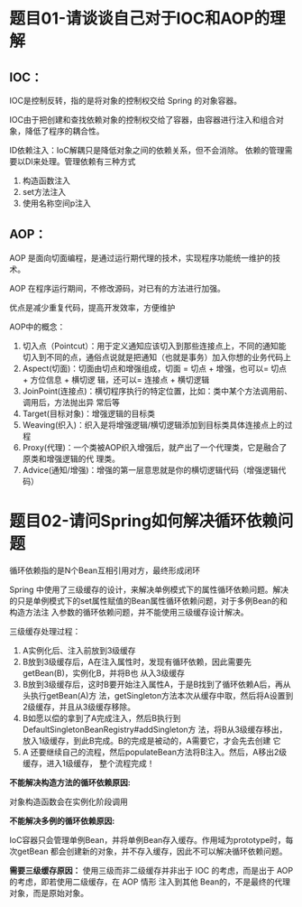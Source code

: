# 题目01-请谈谈自己对于IOC和AOP的理解

## IOC：
IOC是控制反转，指的是将对象的控制权交给 Spring 的对象容器。


IOC由于把创建和查找依赖对象的控制权交给了容器，由容器进行注入和组合对象，降低了程序的耦合性。

ID依赖注入：IoC解耦只是降低对象之间的依赖关系，但不会消除。 依赖的管理需要以DI来处理。管理依赖有三种方式

1. 构造函数注入
2. set方法注入
3. 使用名称空间p注入

## AOP：
AOP 是面向切面编程，是通过运行期代理的技术，实现程序功能统一维护的技术。

 AOP 在程序运行期间，不修改源码，对已有的方法进行加强。

优点是减少重复代码，提高开发效率，方便维护

AOP中的概念：

1. 切入点（Pointcut）：用于定义通知应该切入到那些连接点上，不同的通知能切入到不同的点，通俗点说就是把通知（也就是事务）加入你想的业务代码上
2. Aspect(切面)：切面由切点和增强组成，切面 = 切点 + 增强，也可以= 切点 + 方位信息 + 横切逻
   辑，还可以= 连接点 + 横切逻辑
3. JoinPoint(连接点)：横切程序执行的特定位置，比如：类中某个方法调用前、调用后，方法抛出异
   常后等
4. Target(目标对象)：增强逻辑的目标类
5. Weaving(织入)：织入是将增强逻辑/横切逻辑添加到目标类具体连接点上的过程
6. Proxy(代理)：一个类被AOP织入增强后，就产出了一个代理类，它是融合了原类和增强逻辑的代
   理类。
7. Advice(通知/增强)：增强的第一层意思就是你的横切逻辑代码（增强逻辑代码）


# 题目02-请问Spring如何解决循环依赖问题

循环依赖指的是N个Bean互相引用对方，最终形成闭环

Spring 中使用了三级缓存的设计，来解决单例模式下的属性循环依赖问题。解决的只是单例模式下的set属性赋值的Bean属性循环依赖问题，对于多例Bean的和构造方法注
入参数的循环依赖问题，并不能使用三级缓存设计解决。

三级缓存处理过程：

1. A实例化后、注入前放到3级缓存
2. B放到3级缓存后，A在注入属性时，发现有循环依赖，因此需要先getBean(B)，实例化B，并将B也
   从入3级缓存
3. B放到3级缓存后，这时B要开始注入属性A，于是B找到了循环依赖A后，再从头执行getBean(A)方
   法，getSingleton方法本次从缓存中取，然后将A设置到2级缓存，并且从3级缓存移除。
4. B如愿以偿的拿到了A完成注入，然后B执行到 DefaultSingletonBeanRegistry#addSingleton方
   法，将B从3级缓存移出，放入1级缓存，到此B完成。B的完成是被动的，A需要它，才会先去创建
   它
5. A 还要继续自己的流程，然后populateBean方法将B注入。然后，A移出2级缓存，进入1级缓存，
   整个流程完成！

**不能解决构造方法的循环依赖原因:**

对象构造函数会在实例化阶段调用

**不能解决多例的循环依赖原因:**

IoC容器只会管理单例Bean，并将单例Bean存入缓存。作用域为prototype时，每次getBean
都会创建新的对象，并不存入缓存，因此不可以解决循环依赖问题。

**需要三级缓存原因：**
使用三级而非二级缓存并非出于 IOC 的考虑，而是出于 AOP 的考虑，即若使用二级缓存，在 AOP 情形
注入到其他 Bean的，不是最终的代理对象，而是原始对象。